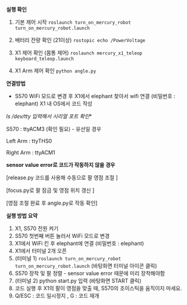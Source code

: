 **실행 확인**

1. 기본 제어 시작
`roslaunch turn_on_mercury_robot turn_on_mercury_robot.launch`

3. 배터리 잔량 확인 (21이상)
`rostopic echo /PowerVoltage`

4. X1 제어 확인 (몸통 제어)
`roslaunch mercury_x1_teleop keyboard_teleop.launch` 

5. X1 Arm 제어 확인
`python angle.py`

    

**연결방법**

- S570 WiFi 모드로 변경 후 X1에서 elephant 찾아서 wifi 연결 (비밀번호 : elephant)
X1 내 OS에서 코드 작성

 

**ls /dev/tty* 입력해서 시리얼 포트 확인**

S570 : ttyACM3 (확인 필요) - 유선일 경우

Left Arm : ttyTHS0

Right Arm : ttyACM1



**sensor value error로 코드가 작동하지 않을 경우** 

[release.py 코드를 사용해 수동으로 팔 영점 조절 ]

[focus.py로 팔 잠금 및 영점 위치 갱신 ]

[영점 조절 완료 후 angle.py로 작동 확인]



**실행 방법 요약**

1. X1, S570 전원 켜기 
2. S570 첫번째 버튼 눌러서 WiFi 모드로 변경 
3. X1에서 WiFi 킨 후 elephant에 연결 (비밀번호 : elephant)
4. X1에서 터미널 2개 오픈
5. (터미널 1) `roslaunch turn_on_mercury_robot turn_on_mercury_robot.launch`  (바탕화면 터미널 아이콘 클릭)
6. S570 장착 및 팔 정렬  - sensor value error 때문에 미리 장착해야함
7. (터미널 2) python start.py 입력 (바탕화면 START 클릭)
8. 코드 실행 후 X1의 팔이 영점을 맞출 때, S570의 조이스틱을 움직이지 마세요. 
9. Q/ESC : 코드 일시정지 , G : 코드 재개
